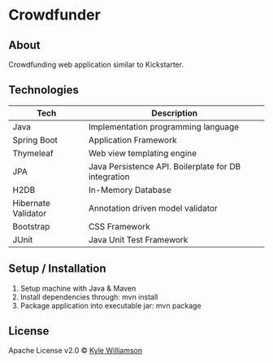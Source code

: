# Crowdfunder

## About

Crowdfunding web application similar to Kickstarter.

## Technologies

| **Tech** | **Description** |
|----------|-----------------|
| Java | Implementation programming language |
| Spring Boot | Application Framework |
| Thymeleaf | Web view templating engine |
| JPA | Java Persistence API. Boilerplate for DB integration |
| H2DB | In-Memory Database |
| Hibernate Validator | Annotation driven model validator |
| Bootstrap | CSS Framework |
| JUnit | Java Unit Test Framework |

## Setup / Installation

1. Setup machine with Java & Maven
2. Install dependencies through: mvn install
3. Package application into executable jar: mvn package

## License

Apache License v2.0 © [Kyle Williamson ](https://github.com/kyledmw)
